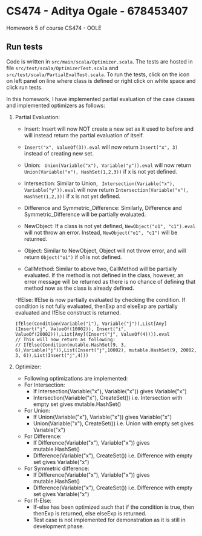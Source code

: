 # CS474 - Aditya Ogale - 678453407
Homework 5 of course CS474 - OOLE

## Run tests
Code is written in ```src/main/scala/Optimizer.scala```. The tests are hosted in file ```src/test/scala/OptimizerTest.scala``` and ```src/test/scala/PartialEvalTest.scala```. To run the tests, click on the icon on left panel on line where class is defined or right click on white space and click run tests.

In this homework, I have implemented partial evaluation of the case classes and implemented optimizers as follows:

1. Partial Evaluation:
    - Insert: Insert will now NOT create a new set as it used to before and will instead return the partial evaluation of itself.
    - ``` Insert("x", ValueOf(3)).eval ``` will now return ```Insert("x", 3)``` instead of creating new set.
    
    - Union: ``` Union(Variable("x"), Variable("y")).eval``` will now return ```Union(Variable("x"), HashSet(1,2,3))``` if x is not yet defined.

    - Intersection: Similar to Union, ``` Intersection(Variable("x"), Variable("y")).eval``` will now return ```Intersection(Variable("x"), HashSet(1,2,3))``` if x is not yet defined.

    - Difference and Symmetric_Difference: Similarly, Difference and Symmetric_Difference will be partially evaluated.

    - NewObject: If a class is not yet defined, ``` NewObject("o1", "c1").eval ``` will not throw an error. Instead, ``` NewObject("o1", "c1") ``` will be returned.

    - Object: Similar to NewObject, Object will not throw error, and will return ``` Object("o1") ``` if o1 is not defined.

    - CallMethod: Similar to above two, CallMethod will be partially evaluated. If the method is not defined in the class, however, an error message will be returned as there is no chance of defining that method now as the class is already defined.

     -IfElse: IfElse is now partially evaluated by checking the condition. If condition is not fully evaluated, thenExp and elseExp are partially evaluated and IfElse construct is returned. 
    ```
    IfElse(Condition(Variable("i"), Variable("j")),List[Any](Insert("j", ValueOf(10002)), Insert("i", ValueOf(20002))),List[Any](Insert("j", ValueOf(4)))).eval
    // This will now return as following:
    // IfElse(Condition(mutable.HashSet(9, 3, 6),Variable("j")),List(Insert("j",10002), mutable.HashSet(9, 20002, 3, 6)),List(Insert("j",4)))
    
2. Optimizer:
    - Following optimizations are implemented:
    - For Intersection: 
        - If Intersection(Variable("x"), Variable("x")) gives Variable("x")
        - Intersection(Variable("x"), CreateSet()) i.e. Intersection with empty set gives mutable.HashSet()
    - For Union:
        - If Union(Variable("x"), Variable("x")) gives Variable("x")
        - Union(Variable("x"), CreateSet()) i.e. Union with empty set gives Variable("x")
    - For Difference:
        - If Difference(Variable("x"), Variable("x")) gives mutable.HashSet()
        - Difference(Variable("x"), CreateSet()) i.e. Difference with empty set gives Variable("x")
    - For Symmetric difference:
        - If Difference(Variable("x"), Variable("x")) gives mutable.HashSet()
        - Difference(Variable("x"), CreateSet()) i.e. Difference with empty set gives Variable("x")
    - For If-Else:
        - If-else has been optimized such that if the condition is true, then thenExp is returned, else elseExp is returned.
        - Test case is not implemented for demonstration as it is still in development phase.
